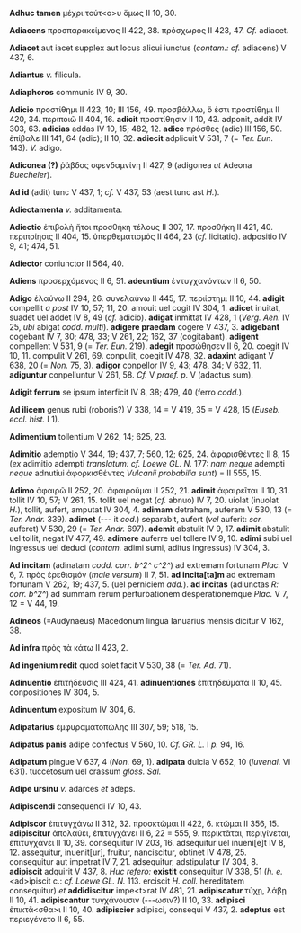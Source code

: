 **Adhuc tamen** μέχρι τούτ\<ο\>υ ὅμως II 10, 30.

**Adiacens** προσπαρακείμενος II 422, 38. πρόσχωρος II 423, 47. *Cf.*
adiacet.

**Adiacet** aut iacet supplex aut locus alicui iunctus (*contam.: cf.*
adiacens) V 437, 6.

**Adiantus** *v.* filicula.

**Adiaphoros** communis IV 9, 30.

**Adicio** προστίθημι II 423, 10; III 156, 49. προσβάλλω, ὅ ἐστι
προστίθημι II 420, 34. περιποιῶ II 404, 16. **adicit** προστίθησιν II
10, 43. adponit, addit IV 303, 63. **adicias** addas IV 10, 15; 482, 12.
**adice** πρόσθες (adic) III 156, 50. ἐπίβαλε III 141, 64 (adic); II 10,
32. **adiecit** adplicuit V 531, 7 (= *Ter. Eun.* 143). *V.* adigo.

**Adiconea (?)** ῥάβδος σφενδαμνίνη II 427, 9 (adigonea *ut* Adeona
*Buecheler*).

**Ad id** (adit) tunc V 437, 1; *cf.* V 437, 53 (aest tunc ast *H.*).

**Adiectamenta** *v.* additamenta.

**Adiectio** ἐπιβολὴ ἤτοι προσθήκη τέλους II 307, 17. προσθήκη II 421,
40. περιποίησις II 404, 15. ὑπερθεματισμός II 464, 23 (*cf.* licitatio).
adpositio IV 9, 41; 474, 51.

**Adiector** coniunctor II 564, 40.

**Adiens** προσερχόμενος II 6, 51. **adeuntium** ἐντυγχανόντων II 6, 50.

**Adigo** ἐλαύνω II 294, 26. συνελαύνω II 445, 17. περιίστημι II 10, 44.
**adigit** compellit *a post* IV 10, 57; 11, 20. amouit uel cogit IV
304, 1. **adicet** inuitat, suadet uel addet IV 8, 49 (*cf.* adicio).
**adigat** inmittat IV 428, 1 (*Verg. Aen.* IV 25, *ubi* abigat *codd.
multi*). **adigere praedam** cogere V 437, 3. **adigebant** cogebant IV
7, 30; 478, 33; V 261, 22; 162, 37 (cogitabant). **adigent** compellent
V 531, 9 (= *Ter. Eun.* 219). **adegit** προσώθησεν II 6, 20. coegit
IV 10, 11. compulit V 261, 69. conpulit, coegit IV 478, 32. **adaxint**
adigant V 638, 20 (= *Non.* 75, 3). **adigor** conpellor IV 9, 43; 478,
34; V 632, 11. **adiguntur** conpelluntur V 261, 58. *Cf.* V *praef. p.*
V (adactus sum).

**Adigit ferrum** se ipsum interficit IV 8, 38; 479, 40 (ferro
*codd.*).

**Ad ilicem** genus rubi (roboris?) V 338, 14 = V 419, 35 = V 428, 15
(*Euseb. eccl. hist.* I 1).

**Adimentium** tollentium V 262, 14; 625, 23.

**Adimitio** ademptio V 344, 19; 437, 7; 560, 12; 625, 24. ἀφορισθέντες
II 8, 15 (*ex* adimitio adempti *translatum: cf. Loewe GL. N.* 177:
*nam neque* adempti *neque* adnutiui ἀφορκισθέντες *Vulcanii probabilia
sunt*) = II 555, 15.

**Adimo** ἀφαιρῶ II 252, 20. ἀφαιροῦμαι II 252, 21. **adimit**
ἀφαιρεῖται II 10, 31. tollit IV 10, 57; V 261, 15. tollit uel negat
(*cf.* abnuo) IV 7, 20. uiolat (inuolat *H.*), tollit, aufert, amputat
IV 304, 4. **adimam** detraham, auferam V 530, 13 (= *Ter. Andr.*
339). **adimet** (--- it *cod.*) separabit, aufert (*vel* auferit:
*scr.* auferet) V 530, 29 (= *Ter. Andr.* 697). **ademit** abstulit IV
9, 17. **adimit** abstulit uel tollit, negat IV 477, 49. **adimere**
auferre uel tollere IV 9, 10. **adimi** subi uel ingressus uel deduci
(*contam.* adimi sumi, aditus ingressus) IV 304, 3.

**Ad incitam** (adinatam *codd. corr. b^2^ c^2^*) ad extremam fortunam
*Plac.* V 6, 7. πρὸς ἐρεθισμόν (*male versum*) II 7, 51. **ad
incita[ta]m** ad extremam fortunam V 262, 19; 437, 5. (uel perniciem
*add.*). **ad incitas** (adiunctas *R: corr. b^2^*) ad summam rerum
perturbationem desperationemque *Plac.* V 7, 12 = V 44, 19.

**Adineos** (=Audynaeus) Macedonum lingua Ianuarius mensis dicitur V
162, 38.

**Ad infra** πρὸς τὰ κάτω II 423, 2.

**Ad ingenium redit** quod solet facit V 530, 38 (= *Ter. Ad.* 71).

**Adinuentio** ἐπιτήδευσις III 424, 41. **adinuentiones** ἐπιτηδεύματα
II 10, 45. conpositiones IV 304, 5.

**Adinuentum** expositum IV 304, 6.

**Adipatarius** ἐμφυραματοπώλης III 307, 59; 518, 15.

**Adipatus panis** adipe confectus V 560, 10. *Cf. GR. L.* I *p.* 94,
16.

**Adipatum** pingue V 637, 4 (*Non.* 69, 1). **adipata** dulcia V 652, 10
(*Iuvenal.* VI 631). tuccetosum uel crassum *gloss. Sal.*

**Adipe ursinu** *v.* adarces *et* adeps.

**Adipiscendi** consequendi IV 10, 43.

**Adipiscor** ἐπιτυγχάνω II 312, 32. προσκτῶμαι II 422, 6. κτῶμαι II
356, 15. **adipiscitur** ἀπολαύει, ἐπιτυγχάνει II 6, 22 = 555, 9.
περικτᾶται, περιγίνεται, ἐπιτυγχάνει II 10, 39. consequitur IV 203, 16.
adsequitur uel inueni[e]t IV 8, 12. assequitur, inuenit[ur],
fruitur, nanciscitur, obtinet IV 478, 25. consequitur aut impetrat IV 7,
21. adsequitur, adstipulatur IV 304, 8. **adipiscit** adquirit V 437, 8.
*Huc refero:* **existit** consequitur IV 338, 51 (*h. e.* \<ad\>ipiscit
c.: *cf. Loewe GL. N.* 113. erciscit *H. coll.* hereditatem consequitur)
*et* **addidiscitur** impe\<t\>rat IV 481, 21. **adipiscatur** τύχῃ,
λάβῃ II 10, 41. **adipiscantur** τυγχάνουσιν (---ωσιν?) II 10, 33.
**adipisci** ἐπικτᾶ\<σθα\>ι II 10, 40. **adipiscier** adipisci, consequi
V 437, 2. **adeptus** est περιεγένετο II 6, 55.
